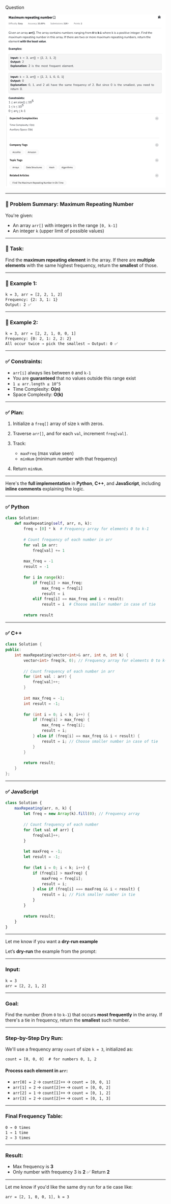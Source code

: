 Question

![Question](Question.png)

---
### 🧠 Problem Summary: Maximum Repeating Number

You're given:

* An array `arr[]` with integers in the range `[0, k-1]`
* An integer `k` (upper limit of possible values)

---

### 🧾 Task:

Find the **maximum repeating element** in the array.
If there are **multiple elements** with the same highest frequency, return the **smallest** of those.

---

### 🧪 Example 1:

```
k = 3, arr = [2, 2, 1, 2]
Frequency: {2: 3, 1: 1}
Output: 2 ✅
```

---

### 🧪 Example 2:

```
k = 3, arr = [2, 2, 1, 0, 0, 1]
Frequency: {0: 2, 1: 2, 2: 2}
All occur twice → pick the smallest → Output: 0 ✅
```

---

### ✅ Constraints:

* `arr[i]` always lies between `0` and `k-1`
* You are **guaranteed** that no values outside this range exist
* `1 ≤ arr.length ≤ 10^5`
* Time Complexity: **O(n)**
* Space Complexity: **O(k)**

---

### ✅ Plan:

1. Initialize a `freq[]` array of size `k` with zeros.
2. Traverse `arr[]`, and for each `val`, increment `freq[val]`.
3. Track:

   * `maxFreq` (max value seen)
   * `minNum` (minimum number with that frequency)
4. Return `minNum`.

---

Here's the **full implementation** in **Python**, **C++**, and **JavaScript**, including **inline comments** explaining the logic.

---

### ✅ Python

```python
class Solution:
    def maxRepeating(self, arr, n, k):
        freq = [0] * k  # Frequency array for elements 0 to k-1

        # Count frequency of each number in arr
        for val in arr:
            freq[val] += 1

        max_freq = -1
        result = -1

        for i in range(k):
            if freq[i] > max_freq:
                max_freq = freq[i]
                result = i
            elif freq[i] == max_freq and i < result:
                result = i  # Choose smaller number in case of tie

        return result
```

---

### ✅ C++

```cpp
class Solution {
public:
    int maxRepeating(vector<int>& arr, int n, int k) {
        vector<int> freq(k, 0); // Frequency array for elements 0 to k-1

        // Count frequency of each number in arr
        for (int val : arr) {
            freq[val]++;
        }

        int max_freq = -1;
        int result = -1;

        for (int i = 0; i < k; i++) {
            if (freq[i] > max_freq) {
                max_freq = freq[i];
                result = i;
            } else if (freq[i] == max_freq && i < result) {
                result = i; // Choose smaller number in case of tie
            }
        }

        return result;
    }
};
```

---

### ✅ JavaScript

```javascript
class Solution {
    maxRepeating(arr, n, k) {
        let freq = new Array(k).fill(0); // Frequency array

        // Count frequency of each number
        for (let val of arr) {
            freq[val]++;
        }

        let maxFreq = -1;
        let result = -1;

        for (let i = 0; i < k; i++) {
            if (freq[i] > maxFreq) {
                maxFreq = freq[i];
                result = i;
            } else if (freq[i] === maxFreq && i < result) {
                result = i; // Pick smaller number in tie
            }
        }

        return result;
    }
}
```

---

Let me know if you want a **dry-run example** 

Let’s **dry-run** the example from the prompt:

---

### **Input:**

```
k = 3  
arr = [2, 2, 1, 2]
```

---

### **Goal:**

Find the number (from `0` to `k-1`) that occurs **most frequently** in the array.
If there's a tie in frequency, return the **smallest** such number.

---

### **Step-by-Step Dry Run:**

We'll use a frequency array `count` of size `k = 3`, initialized as:

```
count = [0, 0, 0]  # for numbers 0, 1, 2
```

#### Process each element in `arr`:

* `arr[0] = 2` → `count[2]++` → `count = [0, 0, 1]`
* `arr[1] = 2` → `count[2]++` → `count = [0, 0, 2]`
* `arr[2] = 1` → `count[1]++` → `count = [0, 1, 2]`
* `arr[3] = 2` → `count[2]++` → `count = [0, 1, 3]`

---

### **Final Frequency Table:**

```
0 → 0 times  
1 → 1 time  
2 → 3 times
```

---

### **Result:**

* Max frequency is **3**
* Only number with frequency 3 is **2**
  ✅ Return **2**

---

Let me know if you'd like the same dry run for a tie case like:

```
arr = [2, 1, 0, 0, 1], k = 3
```

